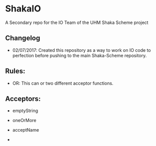 # ShakaIO
A Secondary repo for the IO Team of the UHM Shaka Scheme project

## Changelog

* 02/07/2017:
    Created this repository as a way to work on IO code to perfection before pushing to the main Shaka-Scheme repository.


## Rules:

* OR: This can or two different acceptor functions.

## Acceptors:

* emptyString

* oneOrMore

* acceptName

* 
